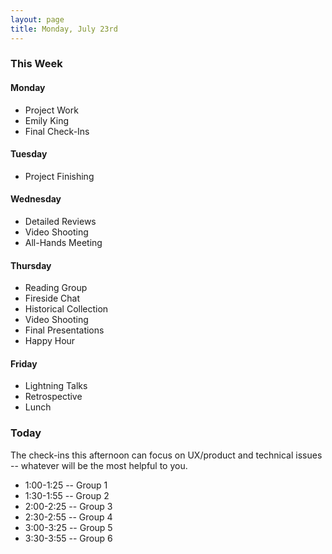 ```yaml
---
layout: page
title: Monday, July 23rd
---
```


### This Week

#### Monday

* Project Work
* Emily King
* Final Check-Ins

#### Tuesday

* Project Finishing

#### Wednesday

* Detailed Reviews
* Video Shooting
* All-Hands Meeting

#### Thursday

* Reading Group
* Fireside Chat
* Historical Collection
* Video Shooting
* Final Presentations
* Happy Hour

#### Friday

* Lightning Talks
* Retrospective
* Lunch

### Today

The check-ins this afternoon can focus on UX/product and technical issues -- whatever will be the most helpful to you.

* 1:00-1:25 -- Group 1
* 1:30-1:55 -- Group 2
* 2:00-2:25 -- Group 3
* 2:30-2:55 -- Group 4
* 3:00-3:25 -- Group 5
* 3:30-3:55 -- Group 6